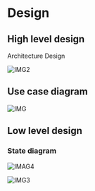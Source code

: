 # Design 
## High level design
Architecture Design

![IMG2](https://user-images.githubusercontent.com/57322769/132372986-efcc2aa9-5415-4163-979e-ccf98772163c.jpg)

## Use case diagram
![IMG](https://user-images.githubusercontent.com/57322769/132371145-61e42151-e35e-4540-89dd-6086f2d60eff.jpg)

## Low level design 
### State diagram 

![IMAG4](https://user-images.githubusercontent.com/57322769/132381091-e4d82ecb-4d9f-4fc2-8fae-168bb1a7a0f8.jpg)


![IMG3](https://user-images.githubusercontent.com/57322769/132374449-d149ad84-84cb-4c58-b47c-02acb7ed5c5a.jpg)


